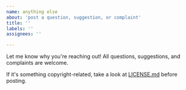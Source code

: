 ```yaml
---
name: anything else
about: 'post a question, suggestion, or complaint'
title: ''
labels: ''
assignees: ''

---
```


Let me know why you're reaching out! All questions, suggestions, and complaints are welcome.

If it's something copyright-related, take a look at [LICENSE.md](/LICENSE.md) before posting.